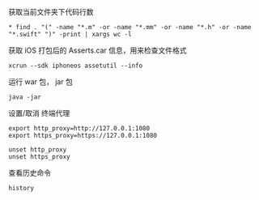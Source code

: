 获取当前文件夹下代码行数
```shell
* find . "(" -name "*.m" -or -name "*.mm" -or -name "*.h" -or -name "*.swift" ")" -print | xargs wc -l
```

获取 iOS 打包后的 Asserts.car 信息，用来检查文件格式
```shell
xcrun --sdk iphoneos assetutil --info
```

运行 war 包， jar 包
```shell
java -jar
```

设置/取消 终端代理
```shell
export http_proxy=http://127.0.0.1:1080
export https_proxy=https://127.0.0.1:1080

unset http_proxy
unset https_proxy
```

查看历史命令
```shell
history
```
